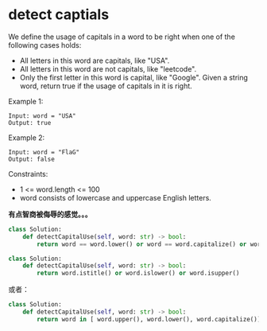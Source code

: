 # detect captials

We define the usage of capitals in a word to be right when one of the following cases holds:

- All letters in this word are capitals, like "USA".
- All letters in this word are not capitals, like "leetcode".
- Only the first letter in this word is capital, like "Google".
  Given a string word, return true if the usage of capitals in it is right.

Example 1:

```text
Input: word = "USA"
Output: true
```

Example 2:

```text
Input: word = "FlaG"
Output: false
```

Constraints:

- 1 <= word.length <= 100
- word consists of lowercase and uppercase English letters.

**有点智商被侮辱的感觉。。。**

```python
class Solution:
    def detectCapitalUse(self, word: str) -> bool:
        return word == word.lower() or word == word.capitalize() or word == word.upper()
```

```python
class Solution:
    def detectCapitalUse(self, word: str) -> bool:
        return word.istitle() or word.islower() or word.isupper()
```

或者：

```python
class Solution:
    def detectCapitalUse(self, word: str) -> bool:
        return word in [ word.upper(), word.lower(), word.capitalize()]
```
